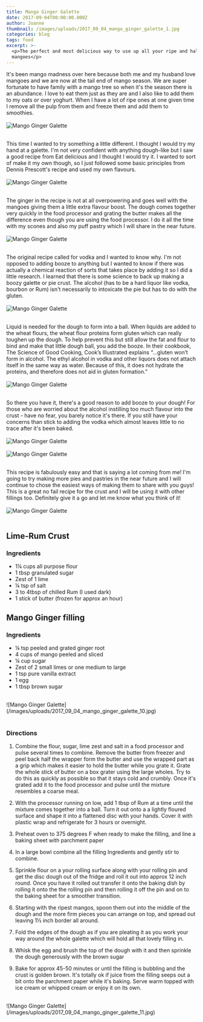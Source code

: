 ```yaml
---
title: Mango Ginger Galette
date: 2017-09-04T00:00:00.000Z
author: Joanne
thumbnail: /images/uploads/2017_09_04_mango_ginger_galette_1.jpg
categories: blog
tags: food
excerpt: >-
  <p>The perfect and most delicious way to use up all your ripe and half ripe
  mangoes</p>
---
```


It's been mango madness over here because both me and my husband love mangoes and we are now at the tail end of mango season.  We are super fortunate to have family with a mango tree so when it's the season there is an abundance. I love to eat them just as they are and I also like to add them to my oats or over yoghurt. When I have a lot of ripe ones at one given time I remove all the pulp from them and freeze them and add them to smoothies.
<br>
<br>
![Mango Ginger Galette](/images/uploads/2017_09_04_mango_ginger_galette_2.jpg)
<br>
<br>

This time I wanted to try something a little different. I thought I would try my hand at a galette.  I'm not very confident with anything dough-like but I saw a good recipe from Eat delicious and I thought I would try it.  I wanted to sort of make it my own though, so I just followed some basic principles from Dennis Prescott's recipe and used my own flavours.
<br>
<br>
![Mango Ginger Galette](/images/uploads/2017_09_04_mango_ginger_galette_3.jpg)
<br>
<br>

The ginger in the recipe is not at all overpowering and goes well with the mangoes giving them a little extra flavour boost.  The dough comes together very quickly in the food processor and grating the butter makes all the difference even though you are using the food processor. I do it all the time with my scones and also my puff pastry which I will share in the near future.
<br>
<br>
![Mango Ginger Galette](/images/uploads/2017_09_04_mango_ginger_galette_4.jpg)
<br>
<br>

The original recipe called for vodka and I wanted to know why. I'm not opposed to adding booze to anything but I wanted to know if there was actually a chemical reaction of sorts that takes place by adding it so I did a little research.  I learned that there is some science to back up making a boozy galette or pie crust. The alcohol (has to be a hard liquor like vodka, bourbon or Rum) isn't necessarily to intoxicate the pie but  has to do with the gluten.
<br>
<br>
![Mango Ginger Galette](/images/uploads/2017_09_04_mango_ginger_galette_5.jpg)
<br>
<br>

Liquid is needed for the dough to form into a ball. When liquids are added to the wheat flours, the wheat flour proteins form gluten which can really toughen up the dough. To help prevent this but still allow the fat and flour to bind and make that little dough ball, you add the booze. In their cookbook, The Science of Good Cooking, Cook’s Illustrated explains “...gluten won’t form in alcohol. The ethyl alcohol in vodka and other liquors does not attach itself in the same way as water. Because of this, it does not hydrate the proteins, and therefore does not aid in gluten formation.”
<br>
<br>
![Mango Ginger Galette](/images/uploads/2017_09_04_mango_ginger_galette_6.jpg)
<br>
<br>

So there you have it, there's a good reason to add booze to your dough! For those who are worried about the alcohol instilling too much flavour into the crust - have no fear, you barely notice it's there. If you still have your concerns than stick to adding the vodka which almost leaves little to no trace after it's been baked.
<br>
<br>
![Mango Ginger Galette](/images/uploads/2017_09_04_mango_ginger_galette_7.jpg)
<br>
<br>
![Mango Ginger Galette](/images/uploads/2017_09_04_mango_ginger_galette_8.jpg)
<br>
<br>

This recipe is fabulously easy and that is saying a lot coming from me! I'm going to try making more pies and pastries in the near future and I will continue to chose the easiest ways of making them to share with you guys! This is a great no fail recipe for the crust and I will be using it with other fillings too. Definitely give it a go and let me know what you think of it!
<br>
<br>
![Mango Ginger Galette](/images/uploads/2017_09_04_mango_ginger_galette_9.jpg)
<br>
<br>

## Lime-Rum Crust

### Ingredients

* 1&frac14; cups all purpose flour
* 1 tbsp granulated sugar
* Zest of 1 lime
* &frac14; tsp of salt
* 3 to 4tbsp of chilled Rum (I used dark)
* 1 stick of butter (frozen for approx an hour)

## Mango Ginger filling

### Ingredients

* &frac14; tsp peeled and grated ginger root
* 4 cups of mango peeled and sliced
* &frac14; cup sugar
* Zest of 2 small limes or one medium to large
* 1 tsp pure vanilla extract
* 1 egg
* 1 tbsp brown sugar

<br>
![Mango Ginger Galette](/images/uploads/2017_09_04_mango_ginger_galette_10.jpg)
<br>
<br>

### Directions

1. Combine the flour, sugar, lime zest and salt in a food processor and pulse several times to combine. Remove the butter from freezer and peel back half the wrapper form the butter and use the wrapped part as a grip which makes it easier to hold the butter while you grate it. Grate the whole stick of butter on a box grater using the large wholes. Try to do this as quickly as possible so that it stays cold and crumbly. Once it's grated add it to the food processor and pulse until the mixture resembles a coarse meal.

1. With the processor running on low, add 1 tbsp of Rum at a time until the mixture comes together into a ball. Turn it out onto a a lightly floured surface and shape it into a flattened disc with your hands. Cover it with plastic wrap and refrigerate for 3 hours or overnight.  

1. Preheat oven to 375 degrees F when ready to make the filling, and line a baking sheet with parchment paper

1. In a large bowl combine all the filling Ingredients and gently stir to combine.

1. Sprinkle flour on a your rolling surface along with your rolling pin and get the disc dough out of the fridge and roll it out into approx 12 inch round.  Once you have it rolled out transfer it onto the baking dish by rolling it onto the the rolling pin and then rolling it off the pin and on to the baking sheet for a
smoother transition.

1. Starting with the ripest mangos, spoon them out into the middle of the dough and the more firm pieces you can arrange on top, and spread out leaving 1&frac12; inch border all around.

1. Fold the edges of the dough as if you are pleating it as you work your way around the whole galette which will hold all that lovely filling in.  

1. Whisk the egg and brush the top of the dough with it and then sprinkle the dough generously with the brown sugar

1. Bake for approx 45-50 minutes or until the filling is bubbling and the crust is golden brown. It's totally ok if juice from the filling seeps out a bit onto the parchment paper while it's baking. Serve warm topped with ice cream or whipped cream or enjoy it on its own.

<br>
![Mango Ginger Galette](/images/uploads/2017_09_04_mango_ginger_galette_11.jpg)
